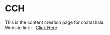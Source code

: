 # CCH
This is the content creation page for chatashala.
<br>
Website link :- <a href="https://miku691.github.io/CCH/"> Click Here </a>
